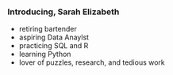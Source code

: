 ### Introducing, Sarah Elizabeth
- retiring bartender
- aspiring Data Anaylst
- practicing SQL and R
- learning Python
- lover of puzzles, research, and tedious work



<!---
semillie/semillie is a ✨ special ✨ repository because its `README.md` (this file) appears on your GitHub profile.
You can click the Preview link to take a look at your changes.
--->


